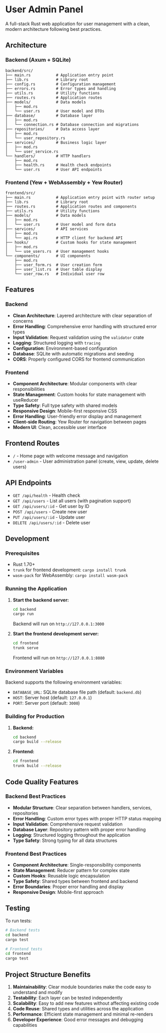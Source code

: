 # User Admin Panel

A full-stack Rust web application for user management with a clean, modern architecture following best practices.

## Architecture

### Backend (Axum + SQLite)
```
backend/src/
├── main.rs           # Application entry point
├── lib.rs            # Library root
├── config.rs         # Configuration management
├── errors.rs         # Error types and handling
├── utils.rs          # Utility functions
├── routes.rs         # Application routes
├── models/           # Data models
│   ├── mod.rs
│   └── user.rs       # User model and DTOs
├── database/         # Database layer
│   ├── mod.rs
│   └── connection.rs # Database connection and migrations
├── repositories/     # Data access layer
│   ├── mod.rs
│   └── user_repository.rs
├── services/         # Business logic layer
│   ├── mod.rs
│   └── user_service.rs
└── handlers/         # HTTP handlers
    ├── mod.rs
    ├── health.rs     # Health check endpoints
    └── user.rs       # User API endpoints
```

### Frontend (Yew + WebAssembly + Yew Router)
```
frontend/src/
├── main.rs           # Application entry point with router setup
├── lib.rs            # Library root
├── routes.rs         # Application routes and components
├── utils.rs          # Utility functions
├── models/           # Data models
│   ├── mod.rs
│   └── user.rs       # User model and form data
├── services/         # API services
│   ├── mod.rs
│   └── api.rs        # HTTP client for backend API
├── hooks/            # Custom hooks for state management
│   ├── mod.rs
│   └── use_users.rs  # User management hooks
└── components/       # UI components
    ├── mod.rs
    ├── user_form.rs  # User creation form
    ├── user_list.rs  # User table display
    └── user_row.rs   # Individual user row
```

## Features

### Backend
- **Clean Architecture**: Layered architecture with clear separation of concerns
- **Error Handling**: Comprehensive error handling with structured error types
- **Input Validation**: Request validation using the `validator` crate
- **Logging**: Structured logging with `tracing`
- **Configuration**: Environment-based configuration
- **Database**: SQLite with automatic migrations and seeding
- **CORS**: Properly configured CORS for frontend communication

### Frontend
- **Component Architecture**: Modular components with clear responsibilities  
- **State Management**: Custom hooks for state management with useReducer
- **Type Safety**: Full type safety with shared models
- **Responsive Design**: Mobile-first responsive CSS
- **Error Handling**: User-friendly error display and management
- **Client-side Routing**: Yew Router for navigation between pages
- **Modern UI**: Clean, accessible user interface

## Frontend Routes

- `/` - Home page with welcome message and navigation
- `/user-admin` - User administration panel (create, view, update, delete users)

## API Endpoints

- `GET /api/health` - Health check
- `GET /api/users` - List all users (with pagination support)
- `GET /api/users/:id` - Get user by ID
- `POST /api/users` - Create new user
- `PUT /api/users/:id` - Update user
- `DELETE /api/users/:id` - Delete user

## Development

### Prerequisites
- Rust 1.70+ 
- `trunk` for frontend development: `cargo install trunk`
- `wasm-pack` for WebAssembly: `cargo install wasm-pack`

### Running the Application

1. **Start the backend server:**
   ```bash
   cd backend
   cargo run
   ```
   Backend will run on `http://127.0.0.1:3000`

2. **Start the frontend development server:**
   ```bash
   cd frontend
   trunk serve
   ```
   Frontend will run on `http://127.0.0.1:8080`

### Environment Variables

Backend supports the following environment variables:
- `DATABASE_URL`: SQLite database file path (default: `backend.db`)
- `HOST`: Server host (default: `127.0.0.1`)
- `PORT`: Server port (default: `3000`)

### Building for Production

1. **Backend:**
   ```bash
   cd backend
   cargo build --release
   ```

2. **Frontend:**
   ```bash
   cd frontend
   trunk build --release
   ```

## Code Quality Features

### Backend Best Practices
- **Modular Structure**: Clear separation between handlers, services, repositories
- **Error Handling**: Custom error types with proper HTTP status mapping
- **Input Validation**: Comprehensive request validation
- **Database Layer**: Repository pattern with proper error handling
- **Logging**: Structured logging throughout the application
- **Type Safety**: Strong typing for all data structures

### Frontend Best Practices  
- **Component Architecture**: Single-responsibility components
- **State Management**: Reducer pattern for complex state
- **Custom Hooks**: Reusable logic encapsulation
- **Type Safety**: Shared types between frontend and backend
- **Error Boundaries**: Proper error handling and display
- **Responsive Design**: Mobile-first approach

## Testing

To run tests:
```bash
# Backend tests
cd backend
cargo test

# Frontend tests
cd frontend  
cargo test
```

## Project Structure Benefits

1. **Maintainability**: Clear module boundaries make the code easy to understand and modify
2. **Testability**: Each layer can be tested independently
3. **Scalability**: Easy to add new features without affecting existing code
4. **Code Reuse**: Shared types and utilities across the application
5. **Performance**: Efficient state management and minimal re-renders
6. **Developer Experience**: Good error messages and debugging capabilities
